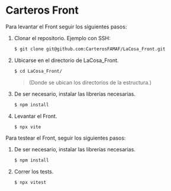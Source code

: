 # **Carteros Front**
Para levantar el Front seguir los siguientes pasos:

1. Clonar el repositorio. Ejemplo con SSH:
    ```sh
    $ git clone git@github.com:CarterosFAMAF/LaCosa_Front.git
    ```
2. Ubicarse en el directorio de LaCosa_Front.
    ```sh
    $ cd LaCosa_Front/
    ```
    > (Donde se ubican los directorios de la estructura.)
3. De ser necesario, instalar las librerías necesarias.
    ```sh
    $ npm install
    ```
4. Levantar el Front.
    ```sh
    $ npx vite
    ```

Para testear el Front, seguir los siguientes pasos:

1. De ser necesario, instalar las librerías necesarias.
    ```sh
    $ npm install
    ```
2. Correr los tests.
    ```sh
    $ npx vitest
    ```